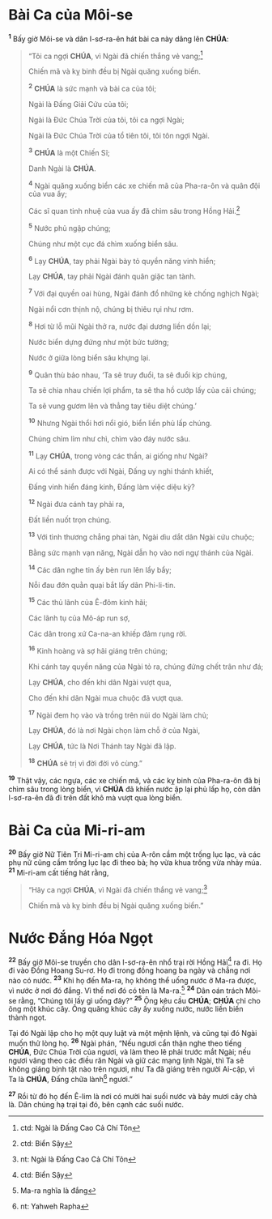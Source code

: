 # Bài Ca của Môi-se
<sup><b>1</b></sup> Bấy giờ Môi-se và dân I-sơ-ra-ên hát bài ca này dâng lên **CHÚA**:

> “Tôi ca ngợi **CHÚA**, vì Ngài đã chiến thắng vẻ vang;[^1-0d962c56-7130-46c2-ba29-0dd3c3087ee7]
>
> Chiến mã và kỵ binh đều bị Ngài quăng xuống biển.
>
> <sup><b>2</b></sup> **CHÚA** là sức mạnh và bài ca của tôi;
>
> Ngài là Đấng Giải Cứu của tôi;
>
> Ngài là Đức Chúa Trời của tôi, tôi ca ngợi Ngài;
>
> Ngài là Đức Chúa Trời của tổ tiên tôi, tôi tôn ngợi Ngài.
>
> <sup><b>3</b></sup> **CHÚA** là một Chiến Sĩ;
>
> Danh Ngài là **CHÚA**.
>
> <sup><b>4</b></sup> Ngài quăng xuống biển các xe chiến mã của Pha-ra-ôn và quân đội của vua ấy;
>
> Các sĩ quan tinh nhuệ của vua ấy đã chìm sâu trong Hồng Hải.[^2-0d962c56-7130-46c2-ba29-0dd3c3087ee7]
>
> <sup><b>5</b></sup> Nước phủ ngập chúng;
>
> Chúng như một cục đá chìm xuống biển sâu.
>
> <sup><b>6</b></sup> Lạy **CHÚA**, tay phải Ngài bày tỏ quyền năng vinh hiển;
>
> Lạy **CHÚA**, tay phải Ngài đánh quân giặc tan tành.
>
> <sup><b>7</b></sup> Với đại quyền oai hùng, Ngài đánh đổ những kẻ chống nghịch Ngài;
>
> Ngài nổi cơn thịnh nộ, chúng bị thiêu rụi như rơm.
>
> <sup><b>8</b></sup> Hơi từ lỗ mũi Ngài thở ra, nước đại dương liền dồn lại;
>
> Nước biển dựng đứng như một bức tường;
>
> Nước ở giữa lòng biển sâu khựng lại.
>
> <sup><b>9</b></sup> Quân thù bảo nhau, ‘Ta sẽ truy đuổi, ta sẽ đuổi kịp chúng,
>
> Ta sẽ chia nhau chiến lợi phẩm, ta sẽ tha hồ cướp lấy của cải chúng;
>
> Ta sẽ vung gươm lên và thẳng tay tiêu diệt chúng.’
>
> <sup><b>10</b></sup> Nhưng Ngài thổi hơi nổi gió, biển liền phủ lấp chúng.
>
> Chúng chìm lỉm như chì, chìm vào đáy nước sâu.
>
> <sup><b>11</b></sup> Lạy **CHÚA**, trong vòng các thần, ai giống như Ngài?
>
> Ai có thể sánh được với Ngài, Đấng uy nghi thánh khiết,
>
> Đấng vinh hiển đáng kinh, Đấng làm việc diệu kỳ?
>
> <sup><b>12</b></sup> Ngài đưa cánh tay phải ra,
>
> Đất liền nuốt trọn chúng.
>
> <sup><b>13</b></sup> Với tình thương chẳng phai tàn, Ngài dìu dắt dân Ngài cứu chuộc;
>
> Bằng sức mạnh vạn năng, Ngài dẫn họ vào nơi ngự thánh của Ngài.
>
> <sup><b>14</b></sup> Các dân nghe tin ấy bèn run lên lẩy bẩy;
>
> Nỗi đau đớn quằn quại bắt lấy dân Phi-li-tin.
>
> <sup><b>15</b></sup> Các thủ lãnh của Ê-đôm kinh hãi;
>
> Các lãnh tụ của Mô-áp run sợ,
>
> Các dân trong xứ Ca-na-an khiếp đảm rụng rời.
>
> <sup><b>16</b></sup> Kinh hoàng và sợ hãi giáng trên chúng;
>
> Khi cánh tay quyền năng của Ngài tỏ ra, chúng đứng chết trân như đá;
>
> Lạy **CHÚA**, cho đến khi dân Ngài vượt qua,
>
> Cho đến khi dân Ngài mua chuộc đã vượt qua.
>
> <sup><b>17</b></sup> Ngài đem họ vào và trồng trên núi do Ngài làm chủ;
>
> Lạy **CHÚA**, đó là nơi Ngài chọn làm chỗ ở của Ngài,
>
> Lạy **CHÚA**, tức là Nơi Thánh tay Ngài đã lập.
>
> <sup><b>18</b></sup> **CHÚA** sẽ trị vì đời đời vô cùng.”

<sup><b>19</b></sup> Thật vậy, các ngựa, các xe chiến mã, và các kỵ binh của Pha-ra-ôn đã bị chìm sâu trong lòng biển, vì **CHÚA** đã khiến nước ập lại phủ lấp họ, còn dân I-sơ-ra-ên đã đi trên đất khô mà vượt qua lòng biển.

# Bài Ca của Mi-ri-am
<sup><b>20</b></sup> Bấy giờ Nữ Tiên Tri Mi-ri-am chị của A-rôn cầm một trống lục lạc, và các phụ nữ cũng cầm trống lục lạc đi theo bà; họ vừa khua trống vừa nhảy múa. <sup><b>21</b></sup> Mi-ri-am cất tiếng hát rằng,

> “Hãy ca ngợi **CHÚA**, vì Ngài đã chiến thắng vẻ vang;[^3-0d962c56-7130-46c2-ba29-0dd3c3087ee7]
>
> Chiến mã và kỵ binh đều bị Ngài quăng xuống biển.”

# Nước Đắng Hóa Ngọt
<sup><b>22</b></sup> Bấy giờ Môi-se truyền cho dân I-sơ-ra-ên nhổ trại rời Hồng Hải[^4-0d962c56-7130-46c2-ba29-0dd3c3087ee7] ra đi. Họ đi vào Đồng Hoang Su-rơ. Họ đi trong đồng hoang ba ngày và chẳng nơi nào có nước. <sup><b>23</b></sup> Khi họ đến Ma-ra, họ không thể uống nước ở Ma-ra được, vì nước ở nơi đó đắng. Vì thế nơi đó có tên là Ma-ra.[^5-0d962c56-7130-46c2-ba29-0dd3c3087ee7] <sup><b>24</b></sup> Dân oán trách Môi-se rằng, “Chúng tôi lấy gì uống đây?” <sup><b>25</b></sup> Ông kêu cầu **CHÚA**; **CHÚA** chỉ cho ông một khúc cây. Ông quăng khúc cây ấy xuống nước, nước liền biến thành ngọt.

Tại đó Ngài lập cho họ một quy luật và một mệnh lệnh, và cũng tại đó Ngài muốn thử lòng họ. <sup><b>26</b></sup> Ngài phán, “Nếu ngươi cẩn thận nghe theo tiếng **CHÚA**, Đức Chúa Trời của ngươi, và làm theo lẽ phải trước mắt Ngài; nếu ngươi vâng theo các điều răn Ngài và giữ các mạng lịnh Ngài, thì Ta sẽ không giáng bịnh tật nào trên ngươi, như Ta đã giáng trên người Ai-cập, vì Ta là **CHÚA**, Đấng chữa lành[^6-0d962c56-7130-46c2-ba29-0dd3c3087ee7] ngươi.”

<sup><b>27</b></sup> Rồi từ đó họ đến Ê-lim là nơi có mười hai suối nước và bảy mươi cây chà là. Dân chúng hạ trại tại đó, bên cạnh các suối nước.

[^1-0d962c56-7130-46c2-ba29-0dd3c3087ee7]: ctd: Ngài là Đấng Cao Cả Chí Tôn
[^2-0d962c56-7130-46c2-ba29-0dd3c3087ee7]: ctd: Biển Sậy
[^3-0d962c56-7130-46c2-ba29-0dd3c3087ee7]: nt: Ngài là Đấng Cao Cả Chí Tôn
[^4-0d962c56-7130-46c2-ba29-0dd3c3087ee7]: ctd: Biển Sậy
[^5-0d962c56-7130-46c2-ba29-0dd3c3087ee7]: Ma-ra nghĩa là đắng
[^6-0d962c56-7130-46c2-ba29-0dd3c3087ee7]: nt: Yahweh Rapha